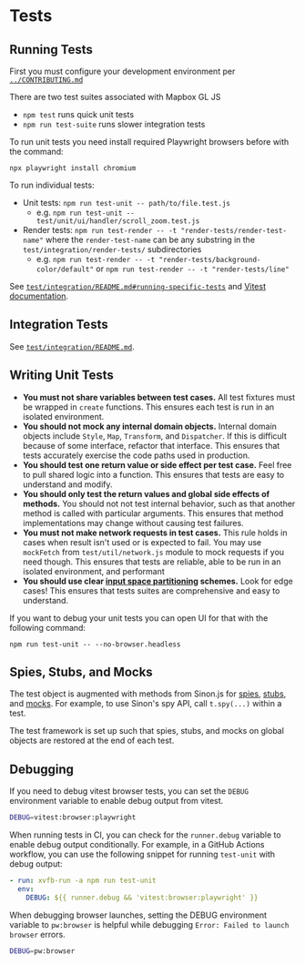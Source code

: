 
# Tests

## Running Tests

First you must configure your development environment per [`../CONTRIBUTING.md`](../CONTRIBUTING.md)

There are two test suites associated with Mapbox GL JS

 - `npm test` runs quick unit tests
 - `npm run test-suite` runs slower integration tests

To run unit tests you need install required Playwright browsers before with the command:
```
npx playwright install chromium
```

To run individual tests:
 - Unit tests: `npm run test-unit -- path/to/file.test.js`
   - e.g. `npm run test-unit -- test/unit/ui/handler/scroll_zoom.test.js`
 - Render tests: `npm run test-render -- -t "render-tests/render-test-name"` where the `render-test-name` can be any substring in the `test/integration/render-tests/` subdirectories
   - e.g. `npm run test-render -- -t "render-tests/background-color/default"` or `npm run test-render -- -t "render-tests/line"`

See [`test/integration/README.md#running-specific-tests`](./integration/README.md#running-specific-tests) and [Vitest documentation](https://vitest.dev/guide/cli.html#testnamepattern).

## Integration Tests

See [`test/integration/README.md`](./integration/README.md).

## Writing Unit Tests

 - **You must not share variables between test cases.** All test fixtures must be wrapped in `create` functions. This ensures each test is run in an isolated environment.
 - **You should not mock any internal domain objects.** Internal domain objects include `Style`, `Map`, `Transform`, and `Dispatcher`. If this is difficult because of some interface, refactor that interface. This ensures that tests accurately exercise the code paths used in production.
 - **You should test one return value or side effect per test case.** Feel free to pull shared logic into a function. This ensures that tests are easy to understand and modify.
 - **You should only test the return values and global side effects of methods.** You should not not test internal behavior, such as that another method is called with particular arguments. This ensures that method implementations may change without causing test failures.
 - **You must not make network requests in test cases.** This rule holds in cases when result isn't used or is expected to fail. You may use `mockFetch` from `test/util/network.js` module to mock requests if you need though. This ensures that tests are reliable, able to be run in an isolated environment, and performant
 - **You should use clear [input space partitioning](http://crystal.uta.edu/~ylei/cse4321/data/isp.pdf) schemes.** Look for edge cases! This ensures that tests suites are comprehensive and easy to understand.

If you want to debug your unit tests you can open UI for that with the following command:
```
npm run test-unit -- --no-browser.headless
```

## Spies, Stubs, and Mocks

The test object is augmented with methods from Sinon.js for [spies](http://sinonjs.org/docs/#spies), [stubs](http://sinonjs.org/docs/#stubs), and [mocks](http://sinonjs.org/docs/#mocks). For example, to use Sinon's spy API, call `t.spy(...)` within a test.

The test framework is set up such that spies, stubs, and mocks on global objects are restored at the end of each test.

## Debugging

If you need to debug vitest browser tests, you can set the `DEBUG` environment variable to enable debug output from vitest.

```sh
DEBUG=vitest:browser:playwright
```

When running tests in CI, you can check for the `runner.debug` variable to enable debug output conditionally. For example, in a GitHub Actions workflow, you can use the following snippet for running `test-unit` with debug output:

```yml
- run: xvfb-run -a npm run test-unit
  env:
    DEBUG: ${{ runner.debug && 'vitest:browser:playwright' }}
```

When debugging browser launches, setting the DEBUG environment variable to `pw:browser` is helpful while debugging `Error: Failed to launch browser` errors.

```sh
DEBUG=pw:browser
```
